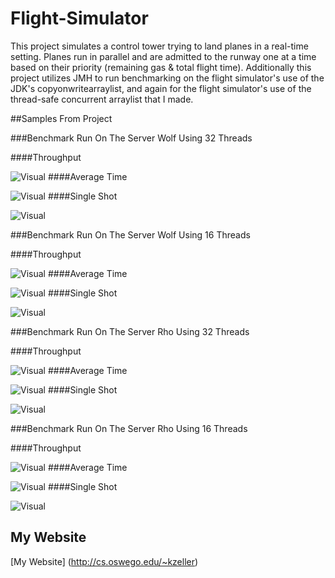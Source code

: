 # Flight-Simulator
This project simulates a control tower trying to land planes in a real-time setting. Planes run in parallel and are admitted to the runway one at a time based on their priority (remaining gas &amp; total flight time).
Additionally this project utilizes JMH to run benchmarking on the flight simulator's use of the JDK's copyonwritearraylist, and again for the flight simulator's use of the thread-safe concurrent arraylist that I made.

##Samples From Project

###Benchmark Run On The Server Wolf Using 32 Threads

####Throughput

![Visual](./Visuals/wolf/W32T.jpeg)
####Average Time

![Visual](./Visuals/wolf/W32A.jpeg)
####Single Shot

![Visual](./Visuals/wolf/W32S.jpeg)

###Benchmark Run On The Server Wolf Using 16 Threads

####Throughput

![Visual](./Visuals/wolf/W16T.jpeg)
####Average Time

![Visual](./Visuals/wolf/W16A.jpeg)
####Single Shot

![Visual](./Visuals/wolf/W16S.jpeg)

###Benchmark Run On The Server Rho Using 32 Threads

####Throughput

![Visual](./Visuals/rho/R32T.jpeg)
####Average Time

![Visual](./Visuals/rho/R32A.jpeg)
####Single Shot

![Visual](./Visuals/rho/R32S.jpeg)

###Benchmark Run On The Server Rho Using 16 Threads

####Throughput

![Visual](./Visuals/rho/R16T.jpeg)
####Average Time

![Visual](./Visuals/rho/R16A.jpeg)
####Single Shot

![Visual](./Visuals/rho/R16S.jpeg)

## My Website
[My Website]
(http://cs.oswego.edu/~kzeller)
